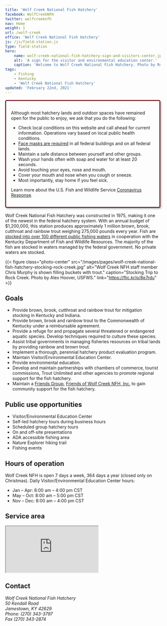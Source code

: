 ```yaml
---
title: 'Wolf Creek National Fish Hatchery'
facebook: WolfCreekNFH
twitter: wolfcreeknfh
nav: Home
weight: 1
url: /wolf-creek
office: 'Wolf Creek National Fish Hatchery'
js: /js/field-station.js
type: field-station
hero:
    name: wolf-creek-national-fish-hatchery-sign-and-visitors-center.jpg
    alt: 'A sign for the visitor and environmental education center.'
    caption: 'Welcome to Wolf Creek National Fish Hatchery. Photo by Robert H Pos, USFWS.'
tags:
    - Fishing
    - Kentucky
    - 'Wolf Creek National Fish Hatchery'
updated: 'February 22nd, 2021'
---
```


<div style="border: 3px solid #721c24; border-radius: 5px; box-shadow: 3px 3px 5px rgba(0,0,0,0.3); padding: 1rem; margin: 1rem 0;">
    <p>Although most hatchery lands and outdoor spaces have remained open for the public to enjoy, we ask that you do the following:</p>
    <ul>
        <li>Check local conditions on this website and call ahead for current information.  Operations vary based on local public health conditions.</li>
        <li><a href="https://www.fws.gov/refuges/covid-mask-requirement.html">Face masks are required</a> in all federal buildings and on all federal lands.</li>
        <li>Maintain a safe distance between yourself and other groups.</li>
        <li>Wash your hands often with soap and water for at least 20 seconds.</li>
        <li>Avoid touching your eyes, nose and mouth.</li>
        <li>Cover your mouth and nose when you cough or sneeze.</li>
        <li>Most importantly, stay home if you feel sick.</li>
    </ul>
    <p>Learn more about the U.S. Fish and Wildlife Service <a href="https://fws.gov/home/public-health-update.html">Coronavirus Response</a>.</p>
</div>

Wolf Creek National Fish Hatchery was constructed in 1975, making it one of the newest in the federal hatchery system. With an annual budget of $1,200,000, this station produces approximately 1 million brown, brook, cutthroat and rainbow trout weighing 275,000 pounds every year. Fish are [stocked into over 100 different public fishing waters](/pdf/map/wolf-creek-stocking-map.pdf) in cooperation with the Kentucky Department of Fish and Wildlife Resources. The majority of the fish are stocked in waters managed by the federal government. No private waters are stocked.

{{< figure class="photo-center" src="/images/pages/wolf-creek-national-fish-hatchery-stocking-rock-creek.jpg" alt="Wolf Creek NFH staff member Chris Murphy is shown filling buckets with trout." caption="Stocking Trip to Rock Creek. Photo by Alex Hoover, USFWS." link="https://flic.kr/p/8e7rdu" >}}

## Goals

- Provide brown, brook, cutthroat and rainbow trout for mitigation stocking in Kentucky and Indiana.
- Provide brown, brook and rainbow trout to the Commonwealth of Kentucky under a reimbursable agreement.
- Provide a refuge for and propagate several threatened or endangered aquatic species. Develop techniques required to culture these species.
- Assist tribal governments in managing fisheries resources on tribal lands by providing rainbow and brown trout.
- Implement a thorough, perennial hatchery product evaluation program.
- Maintain Visitor/Environmental Education Center.
- Provide environmental education.
- Develop and maintain partnerships with chambers of commerce, tourist commissions, Trout Unlimited and other agencies to promote regional support for the fish hatchery.
- Maintain a [Friends Group](/work-with-us/friends-groups/), [Friends of Wolf Creek NFH, Inc.](https://www.friendsofwolfcreeknfh.com/) to gain community support for the fish hatchery.

## Public use opportunities

- Visitor/Environmental Education Center
- Self-led hatchery tours during business hours
- Scheduled group hatchery tours
- On and off-site presentations
- ADA accessible fishing area
- Nature Explorer hiking trail
- Fishing events

## Hours of operation

Wolf Creek NFH is open 7 days a week, 364 days a year (closed only on Christmas). Daily Visitor/Environmental Education Center hours:

- Jan – Apr: 8:00 am – 4:00 pm CST
- May – Oct: 8:00 am – 5:00 pm CST
- Nov – Dec: 8:00 am – 4:00 pm CST

## Service area

<iframe src="https://usfws.github.io/southeast-mega-map/?office=Wolf+Creek+National+Fish+Hatchery" class="state-map" title="Find a local field station"></iframe>

## Contact

<address>
  Wolf Creek National Fish Hatchery <br>
  50 Kendall Road <br>
  Jamestown, KY 42629 <br>
  Phone: (270) 343-3797 <br>
  Fax (270) 343-2874
</address>
